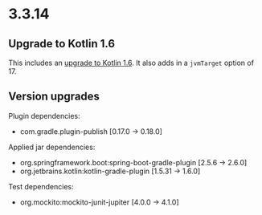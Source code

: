 # 3.3.14

## Upgrade to Kotlin 1.6

This includes an [upgrade to Kotlin 1.6](https://blog.jetbrains.com/kotlin/2021/11/kotlin-1-6-0-is-released/). It also adds in a `jvmTarget` option of 17.

## Version upgrades

Plugin dependencies:
- com.gradle.plugin-publish [0.17.0 -> 0.18.0]
 
Applied jar dependencies:
- org.springframework.boot:spring-boot-gradle-plugin [2.5.6 -> 2.6.0]
- org.jetbrains.kotlin:kotlin-gradle-plugin [1.5.31 -> 1.6.0]
 
Test dependencies:
- org.mockito:mockito-junit-jupiter [4.0.0 -> 4.1.0]
